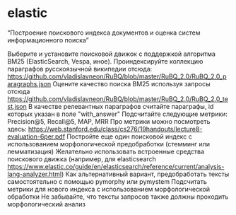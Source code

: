 # elastic

“Построение поискового индекса документов и оценка систем информационного поиска”

Выберите и установите поисковой движок с поддержкой алгоритма BM25 (ElasticSearch, Vespa, иное).
Проиндексируйте коллекцию параграфов русскоязычной википедии отсюда: https://github.com/vladislavneon/RuBQ/blob/master/RuBQ_2.0/RuBQ_2.0_paragraphs.json 
Оцените качество поиска BM25 используя запросы отсюда https://github.com/vladislavneon/RuBQ/blob/master/RuBQ_2.0/RuBQ_2.0_test.json 
В качестве релевантных параграфов считайте параграфы, id которых указан в поле "with_answer"
Подсчитайте следующие метрики: Precision@5, Recall@5, MAP, MRR
Про метрики можно посмотреть здесь: https://web.stanford.edu/class/cs276/19handouts/lecture8-evaluation-6per.pdf 
Постройте еще один поисковой индекс с использованием морфологической предобработки (стемминг или лемматизация)
Желательно использовать встроенные средства поискового движка (например, для elasticsearch https://www.elastic.co/guide/en/elasticsearch/reference/current/analysis-lang-analyzer.html) 
Как альтернативный вариант, предобработать тексты самостоятельно с помощью pymorphy или pymystem
Подсчитать метрики для нового индекса с использованием морфологической обработки
Не забывайте, что тексты запросов также должны проходить морфологический анализ

